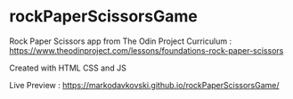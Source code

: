 # rockPaperScissorsGame
Rock Paper Scissors app from The Odin Project Curriculum : https://www.theodinproject.com/lessons/foundations-rock-paper-scissors

Created with HTML CSS and JS

Live Preview : https://markodavkovski.github.io/rockPaperScissorsGame/
